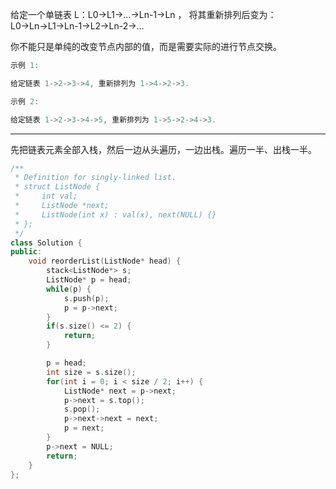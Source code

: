 给定一个单链表 L：L0→L1→…→Ln-1→Ln ，
将其重新排列后变为： L0→Ln→L1→Ln-1→L2→Ln-2→…

你不能只是单纯的改变节点内部的值，而是需要实际的进行节点交换。

```cpp
示例 1:

给定链表 1->2->3->4, 重新排列为 1->4->2->3.

示例 2:

给定链表 1->2->3->4->5, 重新排列为 1->5->2->4->3.
```

---

先把链表元素全部入栈，然后一边从头遍历，一边出栈。遍历一半、出栈一半。

```cpp
/**
 * Definition for singly-linked list.
 * struct ListNode {
 *     int val;
 *     ListNode *next;
 *     ListNode(int x) : val(x), next(NULL) {}
 * };
 */
class Solution {
public:
    void reorderList(ListNode* head) {
        stack<ListNode*> s;
        ListNode* p = head;
        while(p) {
            s.push(p);
            p = p->next;
        }
        if(s.size() <= 2) {
            return;
        }

        p = head;
        int size = s.size();
        for(int i = 0; i < size / 2; i++) {
            ListNode* next = p->next;
            p->next = s.top();
            s.pop();
            p->next->next = next;
            p = next;
        }
        p->next = NULL;
        return;
    }
};
```